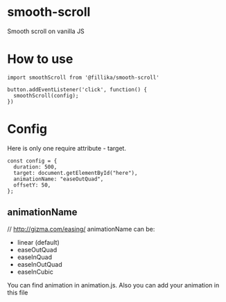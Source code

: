 # smooth-scroll
Smooth scroll on vanilla JS

# How to use

```
import smoothScroll from '@fillika/smooth-scroll'
```

```
button.addEventListener('click', function() {
  smoothScroll(config);
})
```
# Config

Here is only one require attribute - target.
```
const config = {
  duration: 500,
  target: document.getElementById("here"),
  animationName: "easeOutQuad",
  offsetY: 50,
};
```

## animationName
// http://gizma.com/easing/
animationName can be:
- linear (default)
- easeOutQuad
- easeInQuad
- easeInOutQuad
- easeInCubic

You can find animation in animation.js. Also you can add your animation in this file